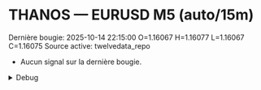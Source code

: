 # THANOS — EURUSD M5 (auto/15m)
Dernière bougie: 2025-10-14 22:15:00  O=1.16067  H=1.16077  L=1.16067  C=1.16075
Source active: twelvedata_repo

- Aucun signal sur la dernière bougie.

<details><summary>Debug</summary>

- TD_API_KEY manquant.

</details>